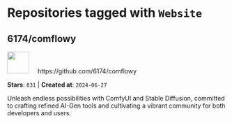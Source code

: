 # Repositories tagged with `Website`


## 6174/comflowy


<a href='https://github.com/6174/comflowy'>
<img src="https://avatars.githubusercontent.com/u/3872872?v=4" width="50" height="50"></a> &nbsp; &nbsp; https://github.com/6174/comflowy

**Stars**: `831` | **Created at**: `2024-06-27`


Unleash endless possibilities with ComfyUI and Stable Diffusion, committed to crafting refined AI-Gen tools and cultivating a vibrant community for both developers and users. 
